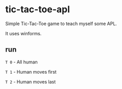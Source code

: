 # tic-tac-toe-apl
Simple Tic-Tac-Toe game to teach myself some APL.

It uses winforms.
## run
`T 0` - All human

`T 1` - Human moves first

`T 2` - Human moves last
